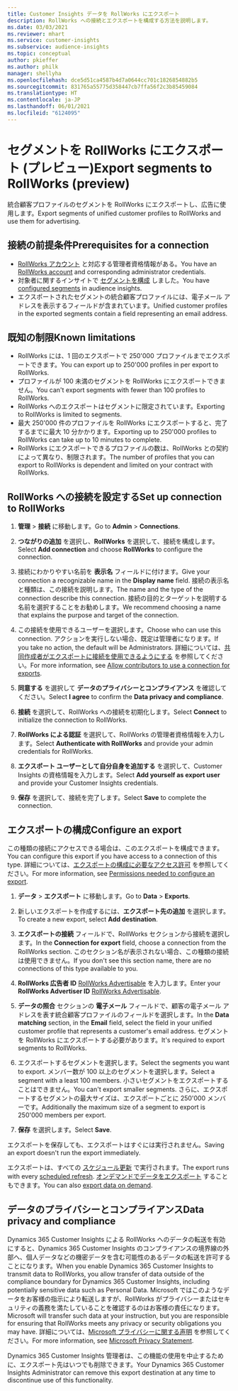 ```yaml
---
title: Customer Insights データを RollWorks にエクスポート
description: RollWorks への接続とエクスポートを構成する方法を説明します。
ms.date: 03/03/2021
ms.reviewer: mhart
ms.service: customer-insights
ms.subservice: audience-insights
ms.topic: conceptual
author: pkieffer
ms.author: philk
manager: shellyha
ms.openlocfilehash: dce5d51ca4587b4d7a0644cc701c1826854882b5
ms.sourcegitcommit: 831765a55775d358447cb7ffa56f2c3b85459084
ms.translationtype: HT
ms.contentlocale: ja-JP
ms.lasthandoff: 06/01/2021
ms.locfileid: "6124095"
---
```

# <a name="export-segments-to-rollworks-preview"></a><span data-ttu-id="05ea3-103">セグメントを RollWorks にエクスポート (プレビュー)</span><span class="sxs-lookup"><span data-stu-id="05ea3-103">Export segments to RollWorks (preview)</span></span>

<span data-ttu-id="05ea3-104">統合顧客プロファイルのセグメントを RollWorks にエクスポートし、広告に使用します。</span><span class="sxs-lookup"><span data-stu-id="05ea3-104">Export segments of unified customer profiles to RollWorks and use them for advertising.</span></span> 

## <a name="prerequisites-for-a-connection"></a><span data-ttu-id="05ea3-105">接続の前提条件</span><span class="sxs-lookup"><span data-stu-id="05ea3-105">Prerequisites for a connection</span></span>

-   <span data-ttu-id="05ea3-106">[RollWorks アカウント](https://www.rollworks.com/) と対応する管理者資格情報がある。</span><span class="sxs-lookup"><span data-stu-id="05ea3-106">You have an [RollWorks account](https://www.rollworks.com/) and corresponding administrator credentials.</span></span>
-   <span data-ttu-id="05ea3-107">対象者に関するインサイトで [セグメントを構成](segments.md) しました。</span><span class="sxs-lookup"><span data-stu-id="05ea3-107">You have [configured segments](segments.md) in audience insights.</span></span>
-   <span data-ttu-id="05ea3-108">エクスポートされたセグメントの統合顧客プロファイルには、電子メール アドレスを表示するフィールドが含まれています。</span><span class="sxs-lookup"><span data-stu-id="05ea3-108">Unified customer profiles in the exported segments contain a field representing an email address.</span></span>

## <a name="known-limitations"></a><span data-ttu-id="05ea3-109">既知の制限</span><span class="sxs-lookup"><span data-stu-id="05ea3-109">Known limitations</span></span>

- <span data-ttu-id="05ea3-110">RollWorks には、1 回のエクスポートで 250'000 プロファイルまでエクスポートできます。</span><span class="sxs-lookup"><span data-stu-id="05ea3-110">You can export up to 250'000 profiles in per export to RollWorks.</span></span>
- <span data-ttu-id="05ea3-111">プロファイルが 100 未満のセグメントを RollWorks にエクスポートできません。</span><span class="sxs-lookup"><span data-stu-id="05ea3-111">You can't export segments with fewer than 100 profiles to RollWorks.</span></span> 
- <span data-ttu-id="05ea3-112">RollWorks へのエクスポートはセグメントに限定されています。</span><span class="sxs-lookup"><span data-stu-id="05ea3-112">Exporting to RollWorks is limited to segments.</span></span>
- <span data-ttu-id="05ea3-113">最大 250'000 件のプロファイルを RollWorks にエクスポートすると、完了するまでに最大 10 分かかります。</span><span class="sxs-lookup"><span data-stu-id="05ea3-113">Exporting up to 250'000 profiles to RollWorks can take up to 10 minutes to complete.</span></span> 
- <span data-ttu-id="05ea3-114">RollWorks にエクスポートできるプロファイルの数は、RollWorks との契約によって異なり、制限されます。</span><span class="sxs-lookup"><span data-stu-id="05ea3-114">The number of profiles that you can export to RollWorks is dependent and limited on your contract with RollWorks.</span></span>

## <a name="set-up-connection-to-rollworks"></a><span data-ttu-id="05ea3-115">RollWorks への接続を設定する</span><span class="sxs-lookup"><span data-stu-id="05ea3-115">Set up connection to RollWorks</span></span>

1. <span data-ttu-id="05ea3-116">**管理** > **接続** に移動します。</span><span class="sxs-lookup"><span data-stu-id="05ea3-116">Go to **Admin** > **Connections**.</span></span>

1. <span data-ttu-id="05ea3-117">**つながりの追加** を選択し、**RollWorks** を選択して、接続を構成します。</span><span class="sxs-lookup"><span data-stu-id="05ea3-117">Select **Add connection** and choose **RollWorks** to configure the connection.</span></span>

1. <span data-ttu-id="05ea3-118">接続にわかりやすい名前を **表示名** フィールドに付けます。</span><span class="sxs-lookup"><span data-stu-id="05ea3-118">Give your connection a recognizable name in the **Display name** field.</span></span> <span data-ttu-id="05ea3-119">接続の表示名と種類は、この接続を説明します。</span><span class="sxs-lookup"><span data-stu-id="05ea3-119">The name and the type of the connection describe this connection.</span></span> <span data-ttu-id="05ea3-120">接続の目的とターゲットを説明する名前を選択することをお勧めします。</span><span class="sxs-lookup"><span data-stu-id="05ea3-120">We recommend choosing a name that explains the purpose and target of the connection.</span></span>

1. <span data-ttu-id="05ea3-121">この接続を使用できるユーザーを選択します。</span><span class="sxs-lookup"><span data-stu-id="05ea3-121">Choose who can use this connection.</span></span> <span data-ttu-id="05ea3-122">アクションを実行しない場合、既定は管理者になります。</span><span class="sxs-lookup"><span data-stu-id="05ea3-122">If you take no action, the default will be Administrators.</span></span> <span data-ttu-id="05ea3-123">詳細については、[共同作成者がエクスポートに接続を使用できるようにする](connections.md#allow-contributors-to-use-a-connection-for-exports) を参照してください。</span><span class="sxs-lookup"><span data-stu-id="05ea3-123">For more information, see [Allow contributors to use a connection for exports](connections.md#allow-contributors-to-use-a-connection-for-exports).</span></span>

1. <span data-ttu-id="05ea3-124">**同意する** を選択して **データのプライバシーとコンプライアンス** を確認してください。</span><span class="sxs-lookup"><span data-stu-id="05ea3-124">Select **I agree** to confirm the **Data privacy and compliance**.</span></span>

1. <span data-ttu-id="05ea3-125">**接続** を選択して、RollWorks への接続を初期化します。</span><span class="sxs-lookup"><span data-stu-id="05ea3-125">Select **Connect** to initialize the connection to RollWorks.</span></span>

1. <span data-ttu-id="05ea3-126">**RollWorks による認証** を選択して、RollWorks の管理者資格情報を入力します。</span><span class="sxs-lookup"><span data-stu-id="05ea3-126">Select **Authenticate with RollWorks** and provide your admin credentials for RollWorks.</span></span>

1. <span data-ttu-id="05ea3-127">**エクスポート ユーザーとして自分自身を追加する** を選択して、Customer Insights の資格情報を入力します。</span><span class="sxs-lookup"><span data-stu-id="05ea3-127">Select **Add yourself as export user** and provide your Customer Insights credentials.</span></span>

1. <span data-ttu-id="05ea3-128">**保存** を選択して、接続を完了します。</span><span class="sxs-lookup"><span data-stu-id="05ea3-128">Select **Save** to complete the connection.</span></span>

## <a name="configure-an-export"></a><span data-ttu-id="05ea3-129">エクスポートの構成</span><span class="sxs-lookup"><span data-stu-id="05ea3-129">Configure an export</span></span>

<span data-ttu-id="05ea3-130">この種類の接続にアクセスできる場合は、このエクスポートを構成できます。</span><span class="sxs-lookup"><span data-stu-id="05ea3-130">You can configure this export if you have access to a connection of this type.</span></span> <span data-ttu-id="05ea3-131">詳細については、[エクスポートの構成に必要なアクセス許可](export-destinations.md#set-up-a-new-export) を参照してください。</span><span class="sxs-lookup"><span data-stu-id="05ea3-131">For more information, see [Permissions needed to configure an export](export-destinations.md#set-up-a-new-export).</span></span>

1. <span data-ttu-id="05ea3-132">**データ** > **エクスポート** に移動します。</span><span class="sxs-lookup"><span data-stu-id="05ea3-132">Go to **Data** > **Exports**.</span></span>

1. <span data-ttu-id="05ea3-133">新しいエクスポートを作成するには、**エクスポート先の追加** を選択します。</span><span class="sxs-lookup"><span data-stu-id="05ea3-133">To create a new export, select **Add destination**.</span></span>

1. <span data-ttu-id="05ea3-134">**エクスポートの接続** フィールドで、RollWorks セクションから接続を選択します。</span><span class="sxs-lookup"><span data-stu-id="05ea3-134">In the **Connection for export** field, choose a connection from the RollWorks section.</span></span> <span data-ttu-id="05ea3-135">このセクション名が表示されない場合、この種類の接続は使用できません。</span><span class="sxs-lookup"><span data-stu-id="05ea3-135">If you don't see this section name, there are no connections of this type available to you.</span></span>

1. <span data-ttu-id="05ea3-136">**RollWorks 広告者 ID** [RollWorks Advertisable](https://help.adroll.com/hc/articles/212011838-Advertiser-Profiles) を入力します。</span><span class="sxs-lookup"><span data-stu-id="05ea3-136">Enter your **RollWorks Advertiser ID** [RollWorks Advertisable](https://help.adroll.com/hc/articles/212011838-Advertiser-Profiles).</span></span>

3. <span data-ttu-id="05ea3-137">**データの照合** セクションの **電子メール** フィールドで、顧客の電子メール アドレスを表す統合顧客プロファイルのフィールドを選択します。</span><span class="sxs-lookup"><span data-stu-id="05ea3-137">In the **Data matching** section, in the **Email** field, select the field in your unified customer profile that represents a customer's email address.</span></span> <span data-ttu-id="05ea3-138">セグメントを RollWorks にエクスポートする必要があります。</span><span class="sxs-lookup"><span data-stu-id="05ea3-138">It's required to export segments to RollWorks.</span></span>

1. <span data-ttu-id="05ea3-139">エクスポートするセグメントを選択します。</span><span class="sxs-lookup"><span data-stu-id="05ea3-139">Select the segments you want to export.</span></span> <span data-ttu-id="05ea3-140">メンバー数が 100 以上のセグメントを選択します。</span><span class="sxs-lookup"><span data-stu-id="05ea3-140">Select a segment with a least 100 members.</span></span> <span data-ttu-id="05ea3-141">小さいセグメントをエクスポートすることはできません。</span><span class="sxs-lookup"><span data-stu-id="05ea3-141">You can't export smaller segments.</span></span> <span data-ttu-id="05ea3-142">さらに、エクスポートするセグメントの最大サイズは、エクスポートごとに 250'000 メンバーです。</span><span class="sxs-lookup"><span data-stu-id="05ea3-142">Additionally the maximum size of a segment to export is 250'000 members per export.</span></span> 

1. <span data-ttu-id="05ea3-143">**保存** を選択します。</span><span class="sxs-lookup"><span data-stu-id="05ea3-143">Select **Save**.</span></span>

<span data-ttu-id="05ea3-144">エクスポートを保存しても、エクスポートはすぐには実行されません。</span><span class="sxs-lookup"><span data-stu-id="05ea3-144">Saving an export doesn't run the export immediately.</span></span>

<span data-ttu-id="05ea3-145">エクスポートは、すべての [スケジュール更新](system.md#schedule-tab) で実行されます。</span><span class="sxs-lookup"><span data-stu-id="05ea3-145">The export runs with every [scheduled refresh](system.md#schedule-tab).</span></span> <span data-ttu-id="05ea3-146">[オンデマンドでデータをエクスポート](export-destinations.md#run-exports-on-demand) することもできます。</span><span class="sxs-lookup"><span data-stu-id="05ea3-146">You can also [export data on demand](export-destinations.md#run-exports-on-demand).</span></span> 


## <a name="data-privacy-and-compliance"></a><span data-ttu-id="05ea3-147">データのプライバシーとコンプライアンス</span><span class="sxs-lookup"><span data-stu-id="05ea3-147">Data privacy and compliance</span></span>

<span data-ttu-id="05ea3-148">Dynamics 365 Customer Insights による RollWorks へのデータの転送を有効にすると、Dynamics 365 Customer Insights のコンプライアンスの境界線の外部へ、個人データなどの機密データを含む可能性のあるデータの転送を許可することになります。</span><span class="sxs-lookup"><span data-stu-id="05ea3-148">When you enable Dynamics 365 Customer Insights to transmit data to RollWorks, you allow transfer of data outside of the compliance boundary for Dynamics 365 Customer Insights, including potentially sensitive data such as Personal Data.</span></span> <span data-ttu-id="05ea3-149">Microsoft ではこのようなデータをお客様の指示により転送しますが、RollWorks がプライバシーまたはセキュリティの義務を満たしていることを確認するのはお客様の責任になります。</span><span class="sxs-lookup"><span data-stu-id="05ea3-149">Microsoft will transfer such data at your instruction, but you are responsible for ensuring that RollWorks meets any privacy or security obligations you may have.</span></span> <span data-ttu-id="05ea3-150">詳細については、[Microsoft プライバシーに関する声明](https://go.microsoft.com/fwlink/?linkid=396732) を参照してください。</span><span class="sxs-lookup"><span data-stu-id="05ea3-150">For more information, see [Microsoft Privacy Statement](https://go.microsoft.com/fwlink/?linkid=396732).</span></span>

<span data-ttu-id="05ea3-151">Dynamics 365 Customer Insights 管理者は、この機能の使用を中止するために、エクスポート先はいつでも削除できます。</span><span class="sxs-lookup"><span data-stu-id="05ea3-151">Your Dynamics 365 Customer Insights Administrator can remove this export destination at any time to discontinue use of this functionality.</span></span>
